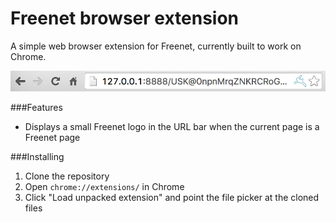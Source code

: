 # Freenet browser extension

A simple web browser extension for Freenet, currently built to work on Chrome.

![Screenshot](/screenshots/screenshot.jpg?raw=true "Freenet extension screenshot")

###Features

* Displays a small Freenet logo in the URL bar when the current page is a Freenet page

###Installing

1. Clone the repository
2. Open `chrome://extensions/` in Chrome
3. Click "Load unpacked extension" and point the file picker at the cloned files
